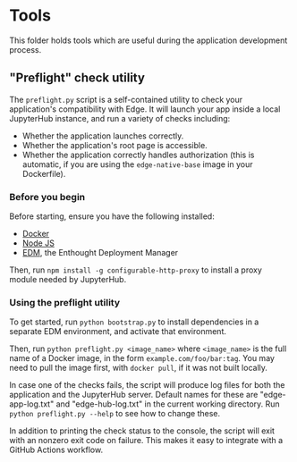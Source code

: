 # Tools

This folder holds tools which are useful during the application development
process.


## "Preflight" check utility

The ``preflight.py`` script is a self-contained utility to check your
application's compatibility with Edge.  It will launch your app inside a
local JupyterHub instance, and run a variety of checks including:

* Whether the application launches correctly.
* Whether the application's root page is accessible.
* Whether the application correctly handles authorization (this is automatic,
  if you are using the ``edge-native-base`` image in your Dockerfile).

### Before you begin

Before starting, ensure you have the following installed:

* [Docker](https://docker.com)
* [Node JS](https://nodejs.org)
* [EDM](https://www.enthought.com/edm/), the Enthought Deployment Manager 

Then, run ``npm install -g configurable-http-proxy`` to install a proxy module
needed by JupyterHub. 

### Using the preflight utility

To get started, run ``python bootstrap.py`` to install dependencies in a
separate EDM environment, and activate that environment.

Then, run ``python preflight.py <image_name>`` where ``<image_name>`` is the
full name of a Docker image, in the form ``example.com/foo/bar:tag``.  You
may need to pull the image first, with ``docker pull``, if it was not built
locally.

In case one of the checks fails, the script will produce log files for both
the application and the JupyterHub server.  Default names for these are
"edge-app-log.txt" and "edge-hub-log.txt" in the current working directory.
Run ``python preflight.py --help`` to see how to change these.

In addition to printing the check status to the console, the script will exit
with an nonzero exit code on failure.  This makes it easy to integrate with a
GitHub Actions workflow.